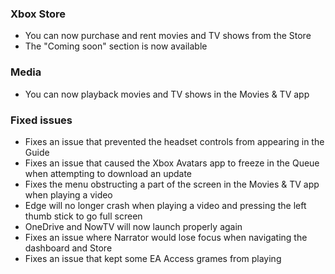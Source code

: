 ### Xbox Store
- You can now purchase and rent movies and TV shows from the Store
- The "Coming soon" section is now available

### Media
- You can now playback movies and TV shows in the Movies & TV app

### Fixed issues
- Fixes an issue that prevented the headset controls from appearing in the Guide
- Fixes an issue that caused the Xbox Avatars app to freeze in the Queue when attempting to download an update
- Fixes the menu obstructing a part of the screen in the Movies & TV app when playing a video
- Edge will no longer crash when playing a video and pressing the left thumb stick to go full screen
- OneDrive and NowTV will now launch properly again
- Fixes an issue where Narrator would lose focus when navigating the dashboard and Store
- Fixes an issue that kept some EA Access grames from playing